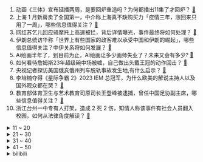 1. 动画《三体》宣布延播两周，是要回炉重造吗？为何都播出11集了才回炉？ [:link:](https://www.zhihu.com/question/584390551)
2. 上海 1 月新房卖了全国第一，中介称上海真不缺购买力「疫情三年，涨回来只用了一周」，哪些信息值得关注？ [:link:](https://www.zhihu.com/question/584389911)
3. 网红苏乞儿回应骑摩托上高速被拦，背后详情曝光，事件最终将如何处理？ [:link:](https://www.zhihu.com/question/584141428)
4. 伊朗总统访华称「世界上有些国家的政客难以承受中国和伊朗的崛起」，哪些信息值得关注？中伊关系将如何发展？ [:link:](https://www.zhihu.com/question/584287760)
5. Ai绘画半年了，到目前为止，AI绘画让多少画师失业了？未来又会有多少? [:link:](https://www.zhihu.com/question/583294094)
6. 如何看待詹姆斯23年超级碗中场被嘘，自己做出头戴王冠的动作回击？ [:link:](https://www.zhihu.com/question/583798700)
7. 央视记者探访美国俄亥俄州列车脱轨事故发生地,有什么启示？ [:link:](https://www.zhihu.com/question/584362748)
8. 李培楠夺得《星际争霸 2》2023 IEM 总冠军，为什么欧美的解说主持人以及国外观众都在哭？ [:link:](https://www.zhihu.com/question/584003129)
9. 教育部体育卫生与艺术教育司原司长王登峰被逮捕，曾任中国足协副主席，哪些信息值得关注？ [:link:](https://www.zhihu.com/question/584411354)
10. 浙江台州一中专有人打架，造成 2 死 2 伤，知情人称该事件有社会人员翻入校园，如何从法律角度解读？ [:link:](https://www.zhihu.com/question/584362764)
<details>
<summary>11 ~ 20</summary>

11. 为什么俄军使用二战火炮? [:link:](https://www.zhihu.com/question/583900983)
12. 有没有化工大佬可以科普一下，俄亥俄氯乙烯泄露及后续点燃处理事件的危害程度到底如何？ [:link:](https://www.zhihu.com/question/583964280)
13. 如何评价电影《蚁人与黄蜂女：量子狂潮》？ [:link:](https://www.zhihu.com/question/578258358)
14. 巴菲特第四季度大幅减持台积电 5176.8 万股，减持幅度达 86%，哪些信息值得关注？ [:link:](https://www.zhihu.com/question/584150800)
15. 为什么看了很多心理学书籍，还是摆脱不了原生家庭的影响？ [:link:](https://www.zhihu.com/question/582728264)
16. 为什么我感觉在游戏中跑酷失败或者因各种陷阱死亡比被怪打死挫败感强很多？ [:link:](https://www.zhihu.com/question/577928192)
17. 如何评价《一人之下》611（653）话？ [:link:](https://www.zhihu.com/question/584515011)
18. 疫情后，年轻人应该选大城市还是中小城市？ [:link:](https://www.zhihu.com/question/576664195)
19. 电影《血观音》里有哪些细思极恐的细节或者精美的隐喻？ [:link:](https://www.zhihu.com/question/271679617)
20. 如何评价2023年美国大学生数学建模竞赛？ [:link:](https://www.zhihu.com/question/580193013)
</details>
<details>
<summary>21 ~ 30</summary>

21. 上海人正在「排队出国」，近一个月受理中国公民出入境证件超 38 万证次创历史新高，该现象的原因有哪些？ [:link:](https://www.zhihu.com/question/584228995)
22. 小说《封神演义》中有什么情节让你破防？ [:link:](https://www.zhihu.com/question/582601681)
23. 你认为学历和手艺，哪样能让你生活的更好？ [:link:](https://www.zhihu.com/question/575001389)
24. 都说一个好的守门员顶半个球队，为什么没有守门员得到金球奖？ [:link:](https://www.zhihu.com/question/333599156)
25. 广汽丰田 bZ4X 因销量不济降价 3 万元，这对该车企会有哪些影响？ [:link:](https://www.zhihu.com/question/583764692)
26. 2 月 16 日 A 股三大指数集体跳水翻绿，两市超 4500 股下跌，发生了什么？哪些信息值得关注？ [:link:](https://www.zhihu.com/question/584387063)
27. 研究表明「经常不吃早餐胆固醇会高 33% 」，长期不吃早餐会带来哪些影响？如何看待「吃早餐」这件事？ [:link:](https://www.zhihu.com/question/583742935)
28. 《三体》中的杨冬既然知道了叶文洁的秘密，知道了智子锁死了地球科学，而不是物理学不存在，为什么还要自杀？ [:link:](https://www.zhihu.com/question/582546886)
29. 常州一小学启用作业「9 点熔断机制」，超时就停做，如何看待这一举动？对于家长来说该怎么办？ [:link:](https://www.zhihu.com/question/584158615)
30. 美记者再爆料「拜登因害怕，推迟了『北溪』爆破时间」，此爆料可信度如何？哪些因素或影响了拜登的最终决策？ [:link:](https://www.zhihu.com/question/584293236)
</details>
<details>
<summary>31 ~ 40</summary>

31. 《狂飙》中老默到底有没有杀程程？程程还活着吗？ [:link:](https://www.zhihu.com/question/580579038)
32. 在《天龙八部》中，同样是复国，同样是没有军队，为什么读者都在诟病慕容复，却没人嘲笑段延庆 ？ [:link:](https://www.zhihu.com/question/574627612)
33. 除了跑步还有什么其他的运动 0 成本？ [:link:](https://www.zhihu.com/question/582823183)
34. 如果让你在 iPad 后面激光镌刻一行文字，你会写些什么？ [:link:](https://www.zhihu.com/question/22300509)
35. 足球场上有哪些防守毫无失误的进球？ [:link:](https://www.zhihu.com/question/367315659)
36. 考驾照在学校还是回家考更好？ [:link:](https://www.zhihu.com/question/584344270)
37. 如果重新来过，你会好好读书吗？ [:link:](https://www.zhihu.com/question/584417854)
38. 《火影忍者》鼬佐之战中，鼬是如何放水的呢？ [:link:](https://www.zhihu.com/question/304241716)
39. 有车后真正上路，为什么好多人都忘了驾校教的？ [:link:](https://www.zhihu.com/question/579648055)
40. 电视剧《三体》有哪些部分是因过于忠实原著而造成改编失败的？ [:link:](https://www.zhihu.com/question/583129365)
</details>
<details>
<summary>41 ~ 50</summary>

41. 四部门发文表示，「中小学校、幼儿园原则上校内不设小卖部与超市」，将带来哪些影响？ [:link:](https://www.zhihu.com/question/584179095)
42. 俄乌冲突一周年之际，俄军宣布突破乌东两道防线逼退乌军，战况发生了哪些变化？为什么俄军最近攻势这么猛烈？ [:link:](https://www.zhihu.com/question/584373811)
43. 买房过程中，你捡过什么漏？ [:link:](https://www.zhihu.com/question/576926302)
44. 8岁小朋友提问：“为什么故事里主角大部分都不是老人”？ [:link:](https://www.zhihu.com/question/553073398)
45. 为什么云南美食很难出圈？ [:link:](https://www.zhihu.com/question/582787636)
46. 22-23 赛季 02月16日 NBA 鹈鹕 102 ：120 湖人，詹姆斯复出，如何评价这场比赛？ [:link:](https://www.zhihu.com/question/584368141)
47. 为什么装修中要区分餐厅和客厅？ [:link:](https://www.zhihu.com/question/578256264)
48. 就美日荷限制向中国出口相关芯片制造设备，中国半导体行业协会严正声明，哪些信息值得关注？ [:link:](https://www.zhihu.com/question/584186361)
49. 如果未来科技停滞了，会怎样? [:link:](https://www.zhihu.com/question/583786974)
50. 如果你中了500万，你最想干什么？ [:link:](https://www.zhihu.com/question/583305820)
</details><details>
<summary>bilibili</summary>

1. 哈喽哈喽！B站的同学们，我来啦！~ [:link:](//www.bilibili.com/video/BV1Vv4y1x78x)
2. 喵星人：我所谓，我会出丑！ [:link:](//www.bilibili.com/video/BV1se4y1w7yR)
3. 这是不是过年时候的你？ [:link:](//www.bilibili.com/video/BV17j411N7gL)
4. 为了不让器官受损，男人选择用水母自杀，成功救活了7个人 [:link:](//www.bilibili.com/video/BV1T84y1p7Yi)
5. 或许这就是年轻人不谈恋爱的原因吧 [:link:](//www.bilibili.com/video/BV11x4y1V75d)
6. "只有这样，才知道你比的是厨师比赛" [:link:](//www.bilibili.com/video/BV1kx4y1V78T)
7. 今天俺家狗结婚！ [:link:](//www.bilibili.com/video/BV1Wx4y1V723)
8. 《铁路沿线》：9岁就出来要饭，23年前的中国“丐帮”令人唏嘘！ [:link:](//www.bilibili.com/video/BV1DY411i7we)
9. 流浪大肠计划 [:link:](//www.bilibili.com/video/BV1S8411T7Wj)
10. 【淮秀帮】假如《狂飙》玩狼人杀！ [:link:](//www.bilibili.com/video/BV1sM4y1S74D)
<details>
<summary>11 ~ 20</summary>

11. 我服了啊 [:link:](//www.bilibili.com/video/BV1Zv4y1s7PH)
12. 他在世上编织美丽，而我恰巧记录下此刻… [:link:](//www.bilibili.com/video/BV1NM411n7bz)
13. 到底什么是专家？“诸君，且听龙吟” [:link:](//www.bilibili.com/video/BV1d24y1W7CD)
14. 挑战全网最土的“公主下午茶”，羞辱了多少爱装腔作势的人 [:link:](//www.bilibili.com/video/BV1Ps4y1a7tM)
15. 用《狂飙》的方式打开熊出没！ [:link:](//www.bilibili.com/video/BV1PA411z7jd)
16. 我永远相信，我是这个世界上独一无二的小美女 [:link:](//www.bilibili.com/video/BV1xM411n7JW)
17. 《崩坏3》过场动画——「跨越」 [:link:](//www.bilibili.com/video/BV1784y1p7vM)
18. 情人节的情侣，真该死啊！ [:link:](//www.bilibili.com/video/BV1YY411i7AM)
19. 同学们大家好，我是演员李健，我来B站了！ [:link:](//www.bilibili.com/video/BV1854y1P7bV)
20. 如果养猫不用来玩，那将毫无意义 [:link:](//www.bilibili.com/video/BV1kR4y1B7VE)
</details>
<details>
<summary>21 ~ 30</summary>

21. “几十年前的台词，现在听起来依旧讽刺呢” [:link:](//www.bilibili.com/video/BV1QM411n74H)
22. 这...这是我能看的吗？ [:link:](//www.bilibili.com/video/BV1BM411P7pF)
23. 一个纪录片导演的千里求证和寻衅 [:link:](//www.bilibili.com/video/BV1Sj411T7Dt)
24. 本来还挺喜欢玩王者荣耀的…… [:link:](//www.bilibili.com/video/BV1KM411n7DN)
25. 别人在家秀恩爱，你俩在家打快板 [:link:](//www.bilibili.com/video/BV1tG4y1K7r4)
26. 肯德基：你故意的? [:link:](//www.bilibili.com/video/BV1fY411e7N1)
27. 《 天 价 水 果 》第三期 [:link:](//www.bilibili.com/video/BV1M24y1p7DG)
28. “他只是想混口饭吃”？别再洗白吸毒明星了！ [:link:](//www.bilibili.com/video/BV1f54y1N7mj)
29. 请各位少侠就近找一根棍子 [:link:](//www.bilibili.com/video/BV1G24y1s795)
30. 谢霆锋888元的“锋味盆菜”凭啥这么贵！？？ [:link:](//www.bilibili.com/video/BV1D54y1A7NQ)
</details>
<details>
<summary>31 ~ 40</summary>

31. 未被删减的《木乃伊》到底讲了什么故事？童年阴影《木乃伊》深度讲解 [:link:](//www.bilibili.com/video/BV1Rx4y1V7Xz)
32. 三年没回德国，给父母惊喜结果爸爸不认识我了！？ [:link:](//www.bilibili.com/video/BV1724y1s7qx)
33. 踢飞那些混蛋吧！海贼王“叛逆少女”燃炸全场~ [:link:](//www.bilibili.com/video/BV1y14y1c7vi)
34. 挑战给店家出题：我要吃“海里最厉害的东西”，没想到上了个皇帝蟹！！！【不点单挑战7】 [:link:](//www.bilibili.com/video/BV1js4y1a7JH)
35. 当你把台球练到极致的时候 [:link:](//www.bilibili.com/video/BV1fY411i7Nf)
36. 情人节，我在约会途中摔了个大跤… [:link:](//www.bilibili.com/video/BV1PG4y1P7Zb)
37. 骑行去漠河，今天在停业景区露营，流浪生活虽苦但自由的感觉真好 [:link:](//www.bilibili.com/video/BV1KT411D7o7)
38. 京 海 中 年 男 子 趴 [:link:](//www.bilibili.com/video/BV1tA411z7tr)
39. 【花小烙】古人是如何对付老鼠的？ [:link:](//www.bilibili.com/video/BV1yv4y1s7mq)
40. 雪王来澳洲真不是来做慈善的！？ [:link:](//www.bilibili.com/video/BV1PT411D7n4)
</details>
<details>
<summary>41 ~ 50</summary>

41. 变形金刚3无限月读【离谱配音】 [:link:](//www.bilibili.com/video/BV1MG4y1K7gj)
42. 回来忘了撸猫，结果猫先急了 [:link:](//www.bilibili.com/video/BV1oT411Q7LG)
43. 美国火车事故放出大量毒物，会不会传到我国？ [:link:](//www.bilibili.com/video/BV1X8411T7KJ)
44. 俄罗斯重大危机！精德沙皇上位记！《叶卡捷琳娜》P5 [:link:](//www.bilibili.com/video/BV1bv4y1x7QJ)
45. 王老菊教你骨裂剑法 [:link:](//www.bilibili.com/video/BV1sA411z7nS)
46. “这就是吸毒艺人不能复出的理由！” [:link:](//www.bilibili.com/video/BV1hG4y1K7PZ)
47. 《阳光开朗杨玉环》完整版 [:link:](//www.bilibili.com/video/BV18y4y1f7WT)
48. 【鉴定热门】200公里外装了氯乙烯的火车脱轨了我要不要润呢？这香甜的生化空气能不能吸？ [:link:](//www.bilibili.com/video/BV1D14y1c7xA)
49. 九道下班超省事一锅出料理3.0版，吃饭还是懒点的好 [:link:](//www.bilibili.com/video/BV1yo4y1v7m1)
50. 【纪录片】《扯淡地球史》，看一次笑一次的下饭神片 [:link:](//www.bilibili.com/video/BV1mT411Q77s)
</details>
<details>
<summary>51 ~ 60</summary>

51. 胡桃单曲《嗷》3.0 [:link:](//www.bilibili.com/video/BV1GT411D72s)
52. 狗头吧的期末小测试！！！ [:link:](//www.bilibili.com/video/BV1x8411M7FV)
53. 过情人节 我的世界永恒的MC生存 二周目EP17 [:link:](//www.bilibili.com/video/BV12j411N7AD)
54. 【D.N.A音乐联盟】「Cypher」MV [:link:](//www.bilibili.com/video/BV1Gv4y1x7Qt)
55. 爱如火💞...好像哪里不对劲？⚠️ [:link:](//www.bilibili.com/video/BV1aD4y1w7S2)
56. 【狂飙番外】平行时空：我只想给京海人完整的一生 [:link:](//www.bilibili.com/video/BV1Do4y1v7Hc)
57. 【春分】DC-1至DC-8突袭 摆完挂机 简单好抄 [:link:](//www.bilibili.com/video/BV1384y1p7SN)
58. 我发现我老公每周都会PC，帮我看看我处理这件事的做法对吗？ [:link:](//www.bilibili.com/video/BV1EM411P7Yt)
59. 【1984】18000字 深度解析 世界名著《1984》为何它会被称“禁书”？它到底恐怖在哪里？ [:link:](//www.bilibili.com/video/BV11Y411i76T)
60. 全新监管者·守夜人故事视频爆料——“没关系，秘密会被永远埋葬。” [:link:](//www.bilibili.com/video/BV1dM4y1U7kd)
</details>
<details>
<summary>61 ~ 70</summary>

61. 太 不 懂 事 了 [:link:](//www.bilibili.com/video/BV1xY411e75g)
62. 【再溜亿遍】挖！挖！挖蛤蜊！哇噻又挖了一个蛤蜊！ [:link:](//www.bilibili.com/video/BV1yM411n7q5)
63. 百年老店保留食物原本的味道 [:link:](//www.bilibili.com/video/BV1EM411P7DU)
64. 听说糖水猪脑很好吃，尝逝一下。。。 [:link:](//www.bilibili.com/video/BV1Hj411N721)
65. 【大家测】实测8999元嘎子手机飞利浦旗 舰S706内置华为HMS？（上篇）原神测试 [:link:](//www.bilibili.com/video/BV18y4y1f7Jm)
66. “我觉得他在占便宜”好人被枪指着，已经是常态 [:link:](//www.bilibili.com/video/BV1dM411Y7Uj)
67. 夏洛特：马超情人节快乐呀！ [:link:](//www.bilibili.com/video/BV1K14y1w7cw)
68. 发型到底能不能拯救一个人？ [:link:](//www.bilibili.com/video/BV14s4y1a7bK)
69. 【星际老男孩】2023年2月13日 IEM卡托维兹2023世界总决赛 Oliveira夺冠复盘 [:link:](//www.bilibili.com/video/BV1hs4y1a7fj)
70. 在菜市场开个档口卖鱼赚钱吗？我接手一家二十年的店铺告诉你！ [:link:](//www.bilibili.com/video/BV19R4y1i7A5)
</details>
<details>
<summary>71 ~ 80</summary>

71. 制作史上最强回旋镖，成品厚实、回旋半径大，折法还十分简单；只要竖着扔出去就能实现100%回旋到你身边！ [:link:](//www.bilibili.com/video/BV1t84y1p7Aj)
72. 【原神动画 | 魈荧】强扭的魈宝必甜！ [:link:](//www.bilibili.com/video/BV1kD4y1P7nC)
73. 【半佛】为何塔吊下总有冰红茶？ [:link:](//www.bilibili.com/video/BV1CM4y1S7Su)
74. 我们翻车啦？！以及一些小感悟 [:link:](//www.bilibili.com/video/BV1Dv4y1x7fX)
75. 300万粉丝了，发个视频吧。真诚感谢各位B站粉丝的厚爱！ [:link:](//www.bilibili.com/video/BV1KM411P7V6)
76. 猫：我讨厌没有边界感的人！ [:link:](//www.bilibili.com/video/BV1PG4y1P7Ny)
77. 南方人第一次吃回民饭馆!黏糊糊的扒肉太香了! [:link:](//www.bilibili.com/video/BV1ev4y1s7u9)
78. 只有我上班这么惊心动魄么！ [:link:](//www.bilibili.com/video/BV1Z84y1H75d)
79. 装超跑发动机！地球最强农用车？ [:link:](//www.bilibili.com/video/BV1vM4y1S7H1)
80. 那菈裘也和那菈吸管的愉快发电经历 [:link:](//www.bilibili.com/video/BV1S54y1A7Ew)
</details>
<details>
<summary>81 ~ 90</summary>

81. 来看火影全区第一战力！ [:link:](//www.bilibili.com/video/BV1354y1K7Kq)
82. 给你买钢琴是让你这样玩的吗？ [:link:](//www.bilibili.com/video/BV1Q54y1A756)
83. 纯 狱 小 技 巧 [:link:](//www.bilibili.com/video/BV1Po4y1i7Nn)
84. 光头强：“你知道S1的故事吗？” [:link:](//www.bilibili.com/video/BV1K8411M71q)
85. DIY折叠桌 [:link:](//www.bilibili.com/video/BV1mM411P7K9)
86. 一片玻璃就能拍出电影感？！动辄上千元的相机滤镜有啥用？ [:link:](//www.bilibili.com/video/BV1PA411z7CJ)
87. 《明日方舟》EP - 春岚 [:link:](//www.bilibili.com/video/BV1Dv4y1s724)
88. 爱莉希雅陪你过情人节真是抱歉❤️ [:link:](//www.bilibili.com/video/BV1JM411P7Fz)
89. 【水果猎人】网络热门水果鉴定36 [:link:](//www.bilibili.com/video/BV1E24y1s7tk)
90. 填写信息，一下蒙了，啥也想不起来了！ [:link:](//www.bilibili.com/video/BV1dT411S7Z9)
</details>
<details>
<summary>91 ~ 100</summary>

91. 《原神》历时两个月的最终成品！荧妹手书·愿你在彼岸也能看见这故乡的花朵 [:link:](//www.bilibili.com/video/BV1uj411N7cp)
92. 客官不可以【双女声】 [:link:](//www.bilibili.com/video/BV1w54y1P75M)
93. 去蛋糕店一不小心就买到了植物奶油！用植物奶油充当动物奶油，以次充好。以后买蛋糕一定要小心！ [:link:](//www.bilibili.com/video/BV1NM4y1S7rT)
94. 猫德学院的上班狗 [:link:](//www.bilibili.com/video/BV1Go4y1i7wA)
95. 谢谢两位同学的宝贵建议… [:link:](//www.bilibili.com/video/BV1fy4y1f7rh)
96. 狗哥：情人节得有点情人的样子 [:link:](//www.bilibili.com/video/BV1xA411z7hM)
97. 摔跤，也要优雅 [:link:](//www.bilibili.com/video/BV1vA411U79X)
98. 成年人的崩溃 往往只在一瞬间（句号） [:link:](//www.bilibili.com/video/BV16A411m7j7)
99. 只花了799！老房变智能！ [:link:](//www.bilibili.com/video/BV14s4y1a7tt)
100. 刘慈欣89年写成却从未出版的科幻小说《中国2185》p1——序章-最高执政官 [:link:](//www.bilibili.com/video/BV1ZM411P7o5)
</details></details>
